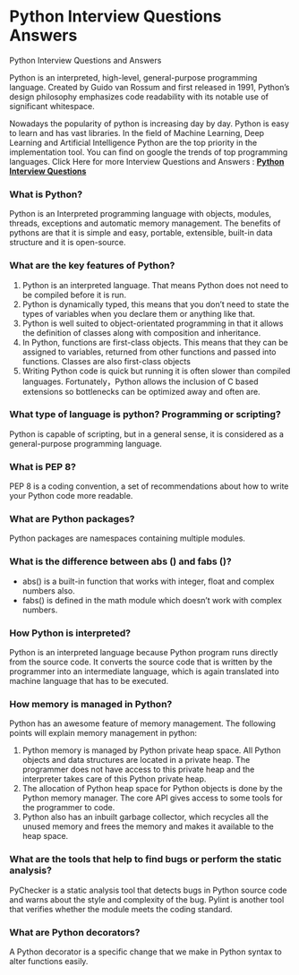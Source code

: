 # Python Interview Questions Answers
Python Interview Questions and Answers

Python is an interpreted, high-level, general-purpose programming language. Created by Guido van Rossum and first released in 1991, Python’s design philosophy emphasizes code readability with its notable use of significant whitespace. 

Nowadays the popularity of python is increasing day by day. Python is easy to learn and has vast libraries. In the field of Machine Learning, Deep Learning and Artificial Intelligence Python are the top priority in the implementation tool.  You can find on google the trends of top programming languages.
Click Here for more Interview Questions and Answers : **[Python Interview Questions](https://www.interviewsortout.com/python-interview-questions/)**

### What is Python?
Python is an Interpreted programming language with objects, modules, threads, exceptions and automatic memory management. The benefits of pythons are that it is simple and easy, portable, extensible, built-in data structure and it is open-source.

### What are the key features of Python?
1. Python is an interpreted language. That means Python does not need to be compiled before it is run. 
2. Python is dynamically typed, this means that you don’t need to state the types of variables when you declare them or anything like that. 
3. Python is well suited to object-orientated programming in that it allows the definition of classes along with composition and inheritance. 
4. In Python, functions are first-class objects. This means that they can be assigned to variables, returned from other functions and passed into functions. Classes are also first-class objects
5. Writing Python code is quick but running it is often slower than compiled languages. Fortunately，Python allows the inclusion of C based extensions so bottlenecks can be optimized away and often are. 

### What type of language is python? Programming or scripting?
Python is capable of scripting, but in a general sense, it is considered as a general-purpose programming language.

### What is PEP 8?
PEP 8 is a coding convention, a set of recommendations about how to write your Python code more readable.

### What are Python packages?
Python packages are namespaces containing multiple modules.

### What is the difference between abs () and fabs ()?
- abs() is a built-in function that works with integer, float and complex numbers also.
- fabs() is defined in the math module which doesn’t work with complex numbers.

### How Python is interpreted?
Python is an interpreted language because Python program runs directly from the source code. It converts the source code that is written by the programmer into an intermediate language, which is again translated into machine language that has to be executed.

### How memory is managed in Python?
Python has an awesome feature of memory management. The following points will explain memory management in python:
1. Python memory is managed by Python private heap space. All Python objects and data structures are located in a private heap. The programmer does not have access to this private heap and the interpreter takes care of this Python private heap.
2. The allocation of Python heap space for Python objects is done by the Python memory manager. The core API gives access to some tools for the programmer to code.
3. Python also has an inbuilt garbage collector, which recycles all the unused memory and frees the memory and makes it available to the heap space.
 
### What are the tools that help to find bugs or perform the static analysis?
PyChecker is a static analysis tool that detects bugs in Python source code and warns about the style and complexity of the bug. Pylint is another tool that verifies whether the module meets the coding standard.

### What are Python decorators?
A Python decorator is a specific change that we make in Python syntax to alter functions easily.
